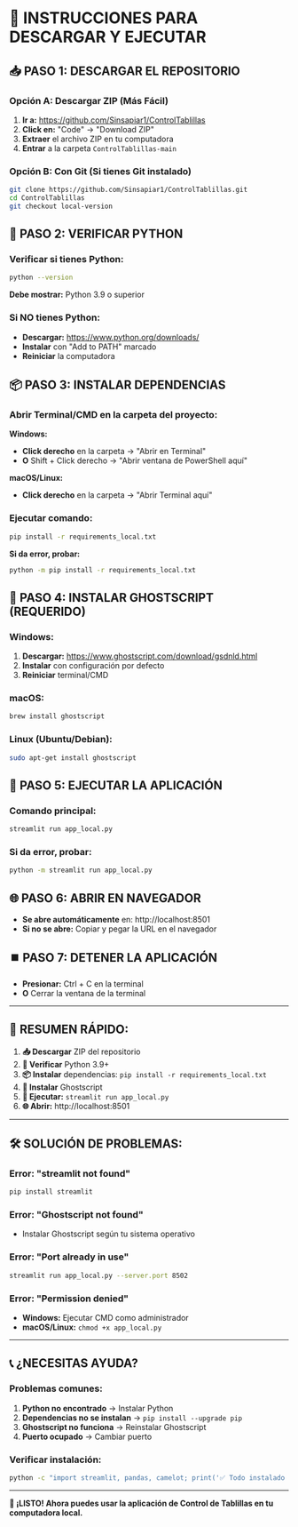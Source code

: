 # 🚀 INSTRUCCIONES PARA DESCARGAR Y EJECUTAR

## 📥 **PASO 1: DESCARGAR EL REPOSITORIO**

### **Opción A: Descargar ZIP (Más Fácil)**
1. **Ir a:** https://github.com/Sinsapiar1/ControlTablillas
2. **Click en:** "Code" → "Download ZIP"
3. **Extraer** el archivo ZIP en tu computadora
4. **Entrar** a la carpeta `ControlTablillas-main`

### **Opción B: Con Git (Si tienes Git instalado)**
```bash
git clone https://github.com/Sinsapiar1/ControlTablillas.git
cd ControlTablillas
git checkout local-version
```

## 🐍 **PASO 2: VERIFICAR PYTHON**

### **Verificar si tienes Python:**
```bash
python --version
```
**Debe mostrar:** Python 3.9 o superior

### **Si NO tienes Python:**
- **Descargar:** https://www.python.org/downloads/
- **Instalar** con "Add to PATH" marcado
- **Reiniciar** la computadora

## 📦 **PASO 3: INSTALAR DEPENDENCIAS**

### **Abrir Terminal/CMD en la carpeta del proyecto:**

**Windows:**
- **Click derecho** en la carpeta → "Abrir en Terminal"
- **O** Shift + Click derecho → "Abrir ventana de PowerShell aquí"

**macOS/Linux:**
- **Click derecho** en la carpeta → "Abrir Terminal aquí"

### **Ejecutar comando:**
```bash
pip install -r requirements_local.txt
```

**Si da error, probar:**
```bash
python -m pip install -r requirements_local.txt
```

## 🔧 **PASO 4: INSTALAR GHOSTSCRIPT (REQUERIDO)**

### **Windows:**
1. **Descargar:** https://www.ghostscript.com/download/gsdnld.html
2. **Instalar** con configuración por defecto
3. **Reiniciar** terminal/CMD

### **macOS:**
```bash
brew install ghostscript
```

### **Linux (Ubuntu/Debian):**
```bash
sudo apt-get install ghostscript
```

## 🚀 **PASO 5: EJECUTAR LA APLICACIÓN**

### **Comando principal:**
```bash
streamlit run app_local.py
```

### **Si da error, probar:**
```bash
python -m streamlit run app_local.py
```

## 🌐 **PASO 6: ABRIR EN NAVEGADOR**

- **Se abre automáticamente** en: http://localhost:8501
- **Si no se abre:** Copiar y pegar la URL en el navegador

## ⏹️ **PASO 7: DETENER LA APLICACIÓN**

- **Presionar:** Ctrl + C en la terminal
- **O** Cerrar la ventana de la terminal

---

## 🎯 **RESUMEN RÁPIDO:**

1. **📥 Descargar** ZIP del repositorio
2. **🐍 Verificar** Python 3.9+
3. **📦 Instalar** dependencias: `pip install -r requirements_local.txt`
4. **🔧 Instalar** Ghostscript
5. **🚀 Ejecutar:** `streamlit run app_local.py`
6. **🌐 Abrir:** http://localhost:8501

---

## 🛠️ **SOLUCIÓN DE PROBLEMAS:**

### **Error: "streamlit not found"**
```bash
pip install streamlit
```

### **Error: "Ghostscript not found"**
- Instalar Ghostscript según tu sistema operativo

### **Error: "Port already in use"**
```bash
streamlit run app_local.py --server.port 8502
```

### **Error: "Permission denied"**
- **Windows:** Ejecutar CMD como administrador
- **macOS/Linux:** `chmod +x app_local.py`

---

## 📞 **¿NECESITAS AYUDA?**

### **Problemas comunes:**
1. **Python no encontrado** → Instalar Python
2. **Dependencias no se instalan** → `pip install --upgrade pip`
3. **Ghostscript no funciona** → Reinstalar Ghostscript
4. **Puerto ocupado** → Cambiar puerto

### **Verificar instalación:**
```bash
python -c "import streamlit, pandas, camelot; print('✅ Todo instalado correctamente')"
```

---

**🎉 ¡LISTO! Ahora puedes usar la aplicación de Control de Tablillas en tu computadora local.**